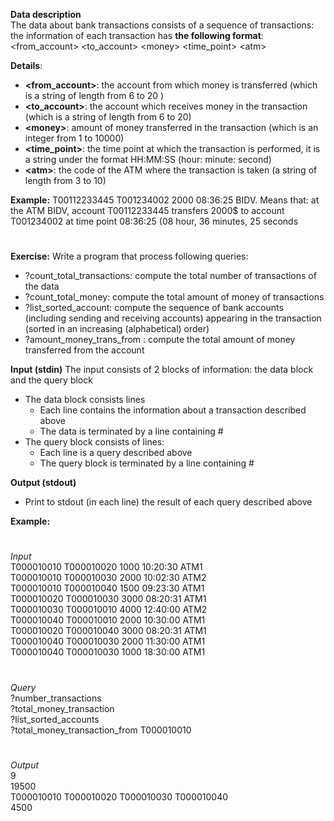 **Data description**\
The data about bank transactions consists of a sequence of transactions: the information of each transaction has **the following format**:
<from_account>   <to_account>   \<money>   <time_point>   \<atm>

**Details**:
- **<from_account>**: the account from which money is transferred (which is a string of length from 6 to 20 )
-	**<to_account>**: the account which receives money in the transaction (which is a string of length from 6 to 20)
-	**\<money>**: amount of money transferred in the transaction (which is an integer from 1 to 10000)
-	**<time_point>**: the time point at which the transaction is performed, it is a string under the format HH:MM:SS  (hour: minute: second)
-	**\<atm>**: the code of the ATM where the transaction is taken (a string of length from 3 to 10)

**Example:** T00112233445 T001234002 2000 08:36:25 BIDV. Means that: at the ATM BIDV, account T00112233445 transfers 2000$ to account T001234002 at time point 08:36:25 (08 hour, 36 minutes, 25 seconds
#
**Exercise:**
Write a program that process following queries: 
-	?count_total_transactions: compute the total number of transactions of the data
-	?count_total_money: compute the total amount of money of transactions  
-	?list_sorted_account: compute the sequence of bank accounts (including sending and receiving accounts) appearing in the transaction (sorted in an increasing (alphabetical) order)  
-	?amount_money_trans_from <account>: compute the total amount of money transferred from the account <account>  
  
**Input (stdin)**
The input consists of 2 blocks of information: the data block and the query block
-	The data block consists lines
    -	Each line contains the information about a transaction described above
    -	The data is terminated by a line containing #
-	The query block consists of lines:
    -	Each line is a query described above
    -	The query block is terminated by a line containing #

**Output (stdout)**
-	Print to stdout (in each line) the result of each query described above

**Example:**
 #
_Input_\
T000010010 T000010020 1000 10:20:30 ATM1\
T000010010 T000010030 2000 10:02:30 ATM2\
T000010010 T000010040 1500 09:23:30 ATM1 \
T000010020 T000010030 3000 08:20:31 ATM1 \
T000010030 T000010010 4000 12:40:00 ATM2 \
T000010040 T000010010 2000 10:30:00 ATM1\
T000010020 T000010040 3000 08:20:31 ATM1 \
T000010040 T000010030 2000 11:30:00 ATM1\
T000010040 T000010030 1000 18:30:00 ATM1
 
  #
_Query_\
?number_transactions\
?total_money_transaction \
?list_sorted_accounts\
?total_money_transaction_from T000010010
#

_Output_\
9\
19500\
T000010010 T000010020 T000010030 T000010040\
4500
